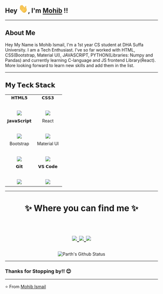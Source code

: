 ## Hey <img src="https://raw.githubusercontent.com/parth-27/parth-27/master/Hi.gif" width="30px">, I'm [Mohib](https://github.com/imohib168) !!

</h2>

<hr/>

## About Me

Hey My Name is Mohib Ismail, I'm a 1st year CS student at DHA Suffa University. I am a Tech Enthusiast. I've so far worked with HTML, CSS(Bootstrap, Material UI), JAVASCRIPT, PYTHON(Libraries: Numpy and Pandas) and currently learning C-language and JS frontend Library(React). More looking forward to learn new skills and add them in the list.

<hr/>

## 𝗠𝘆 𝗧𝗲𝗰𝗸 𝗦𝘁𝗮𝗰𝗸

<center>
<table>
  <tbody>
    <tr valign="top">
      <td width="50%" align="center">
        <span>𝗛𝗧𝗠𝗟𝟱</span><br><br><br>
        <img height="64px" src="https://cdn.svgporn.com/logos/html-5.svg">
      </td>
      <td width="50%" align="center">
        <span>𝗖𝗦𝗦𝟯</span><br><br><br>
        <img height="64px" src="https://cdn.svgporn.com/logos/css-3.svg">
      </td>
    </tr>
    <tr>
      <td width="50%" align="center">
        <span>𝗝𝗮𝘃𝗮𝗦𝗰𝗿𝗶𝗽𝘁</span><br><br><br>
        <img height="64px" src="https://cdn.svgporn.com/logos/javascript.svg">
      </td>
      <td width="50%" align="center">
        <span>React</span><br><br><br>
        <img height="64px" src="https://upload.wikimedia.org/wikipedia/commons/thumb/a/a7/React-icon.svg/1280px-React-icon.svg.png">
      </td>
    </tr>
    <tr valign="top">
      <td width="50%" align="center">
        <span>Bootstrap</span><br><br><br>
        <img height="64px" src="https://icons.getbootstrap.com/assets/img/icons-hero.png">
      </td>
      <td width="50%" align="center">
        <span>Material UI</span><br><br><br>
        <img height="64px" src="https://material-ui.com/static/logo.png">
      </td>
    </tr>
    <tr>
      <td width="50%" align="center">
        <span>𝗚𝗶𝘁</span><br><br><br>
        <img height="64px" src="https://cdn.svgporn.com/logos/git-icon.svg">
      </td>
      <td width="50%" align="center">
        <span>𝗩𝗦 𝗖𝗼𝗱𝗲</span><br><br><br>
        <img height="64px" src="https://cdn.svgporn.com/logos/visual-studio-code.svg">
      </td>
    </tr>
  </tbody>
</table>
</center>
<hr>

<h1 align="center">
✨ Where you can find me ✨

<p align="center">
  <br/>
  <a href="https://www.linkedin.com/in/imohib168/">
    <img src="https://img.shields.io/badge/LinkedIn-%230077B5.svg?&style=flat-square&logo=linkedin&logoColor=white">
  </a>
  
  <a href="https://github.com/imohib168">
    <img src="https://img.shields.io/badge/Github-%230A0A0A.svg?&style=flat-square&logo=Github&logoColor=white">  
  </a>

  <a href="https://www.facebook.com/Mohib.168/">
    <img src="https://img.shields.io/badge/Facebook-%231877F2.svg?&style=flat-square&logo=facebook&logoColor=white">  
  </a>
</p>
</h1>

<div align = "center">

![Parth's Github Status](https://github-readme-stats.vercel.app/api?username=imohib168)

<hr>

</div>


<h3>Thanks for Stopping by!! 😊</h3>


---
⭐️ From [Mohib Ismail](https://github.com/imohib168) 
